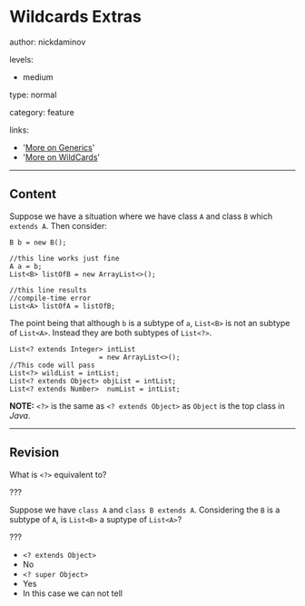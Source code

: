 # Wildcards Extras
author: nickdaminov

levels:

  - medium

type: normal

category: feature

links:

  - '[More on Generics](https://docs.oracle.com/javase/tutorial/java/generics/inheritance.html)'
  - '[More on WildCards](https://docs.oracle.com/javase/tutorial/java/generics/subtyping.html)'

---
## Content

Suppose we have a situation where we have class `A` and class `B` which `extends A`. Then consider:
```
B b = new B();                                 

//this line works just fine     
A a = b;        
List<B> listOfB = new ArrayList<>();

//this line results
//compile-time error
List<A> listOfA = listOfB;
```
The point being that although `b` is a subtype of `a`, `List<B>` is not an subtype of `List<A>`. Instead they are both subtypes of `List<?>`.
```
List<? extends Integer> intList
                      = new ArrayList<>();
//This code will pass
List<?> wildList = intList;
List<? extends Object> objList = intList;
List<? extends Number>  numList = intList;
```

**NOTE:** `<?>` is the same as `<? extends Object>` as `Object` is the top class in *Java*.

---
## Revision
What is `<?>` equivalent to?

???

Suppose we have `class A` and `class B extends A`.
Considering the `B` is a subtype of `A`, is `List<B>` a suptype of `List<A>`?

???

* `<? extends Object>`
* No
* `<? super Object>`
* Yes
* In this case we can not tell
